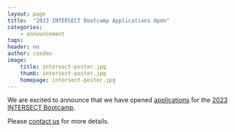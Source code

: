 ```yaml
---
layout: page
title:  "2023 INTERSECT Bootcamp Applications Open"
categories:
    - announcement
tags:
header: no
author: cosden
image:
    title: intersect-poster.jpg
    thumb: intersect-poster.jpg
    homepage: intersect-poster.jpg
---
```


We are excited to announce that we have opened [applications](https://docs.google.com/forms/d/e/1FAIpQLSdmmrhWNgvjx-H3qk72w9ifeu4s717Jo1EwTZpDj4pxjtTl4A/viewform?usp=sf_link) for the [2023 INTERSECT Bootcamp]({{site.url}}{{site.baseurl}}/bootcamp23/). 

Please [contact us](https://intersect-training.org/contact/) for more details.
